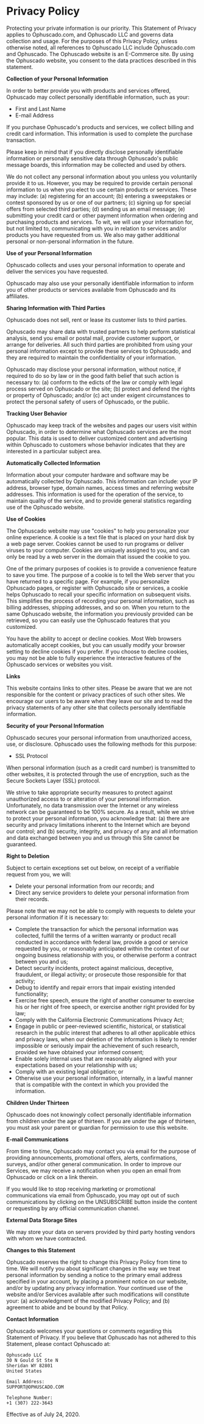 <!-- status: Published -->
<!-- created: 2020-07-24 13:37:00+00:00 -->
<!-- language: en -->
<!-- title: Privacy Policy -->

# Privacy Policy

Protecting your private information is our priority. This Statement of Privacy applies to Ophuscado.com, and Ophuscado LLC and governs data collection and usage. For the purposes of this Privacy Policy, unless otherwise noted, all references to Ophuscado LLC include Ophuscado.com and Ophuscado. The Ophuscado website is an E-Commerce site. By using the Ophuscado website, you consent to the data practices described in this statement.

**Collection of your Personal Information**

In order to better provide you with products and services offered, Ophuscado may collect personally identifiable information, such as your:

- First and Last Name
- E-mail Address

If you purchase Ophuscado's products and services, we collect billing and credit card information. This information is used to complete the purchase transaction.

Please keep in mind that if you directly disclose personally identifiable information or personally sensitive data through Ophuscado's public message boards, this information may be collected and used by others.

We do not collect any personal information about you unless you voluntarily provide it to us. However, you may be required to provide certain personal information to us when you elect to use certain products or services. These may include: (a) registering for an account; (b) entering a sweepstakes or contest sponsored by us or one of our partners; (c) signing up for special offers from selected third parties; (d) sending us an email message; (e) submitting your credit card or other payment information when ordering and purchasing products and services. To wit, we will use your information for, but not limited to, communicating with you in relation to services and/or products you have requested from us. We also may gather additional personal or non-personal information in the future.

**Use of your Personal Information**

Ophuscado collects and uses your personal information to operate and deliver the services you have requested.

Ophuscado may also use your personally identifiable information to inform you of other products or services available from Ophuscado and its affiliates.

**Sharing Information with Third Parties**

Ophuscado does not sell, rent or lease its customer lists to third parties.

Ophuscado may share data with trusted partners to help perform statistical analysis, send you email or postal mail, provide customer support, or arrange for deliveries. All such third parties are prohibited from using your personal information except to provide these services to Ophuscado, and they are required to maintain the confidentiality of your information.

Ophuscado may disclose your personal information, without notice, if required to do so by law or in the good faith belief that such action is necessary to: (a) conform to the edicts of the law or comply with legal process served on Ophuscado or the site; (b) protect and defend the rights or property of Ophuscado; and/or (c) act under exigent circumstances to protect the personal safety of users of Ophuscado, or the public.

**Tracking User Behavior**

Ophuscado may keep track of the websites and pages our users visit within Ophuscado, in order to determine what Ophuscado services are the most popular. This data is used to deliver customized content and advertising within Ophuscado to customers whose behavior indicates that they are interested in a particular subject area.

**Automatically Collected Information**

Information about your computer hardware and software may be automatically collected by Ophuscado. This information can include: your IP address, browser type, domain names, access times and referring website addresses. This information is used for the operation of the service, to maintain quality of the service, and to provide general statistics regarding use of the Ophuscado website.

**Use of Cookies**

The Ophuscado website may use "cookies" to help you personalize your online experience. A cookie is a text file that is placed on your hard disk by a web page server. Cookies cannot be used to run programs or deliver viruses to your computer. Cookies are uniquely assigned to you, and can only be read by a web server in the domain that issued the cookie to you.

One of the primary purposes of cookies is to provide a convenience feature to save you time. The purpose of a cookie is to tell the Web server that you have returned to a specific page. For example, if you personalize Ophuscado pages, or register with Ophuscado site or services, a cookie helps Ophuscado to recall your specific information on subsequent visits. This simplifies the process of recording your personal information, such as billing addresses, shipping addresses, and so on. When you return to the same Ophuscado website, the information you previously provided can be retrieved, so you can easily use the Ophuscado features that you customized.

You have the ability to accept or decline cookies. Most Web browsers automatically accept cookies, but you can usually modify your browser setting to decline cookies if you prefer. If you choose to decline cookies, you may not be able to fully experience the interactive features of the Ophuscado services or websites you visit.

**Links**

This website contains links to other sites. Please be aware that we are not responsible for the content or privacy practices of such other sites. We encourage our users to be aware when they leave our site and to read the privacy statements of any other site that collects personally identifiable information.

**Security of your Personal Information**

Ophuscado secures your personal information from unauthorized access, use, or disclosure. Ophuscado uses the following methods for this purpose:

- SSL Protocol

When personal information (such as a credit card number) is transmitted to other websites, it is protected through the use of encryption, such as the Secure Sockets Layer (SSL) protocol.

We strive to take appropriate security measures to protect against unauthorized access to or alteration of your personal information. Unfortunately, no data transmission over the Internet or any wireless network can be guaranteed to be 100% secure. As a result, while we strive to protect your personal information, you acknowledge that: (a) there are security and privacy limitations inherent to the Internet which are beyond our control; and (b) security, integrity, and privacy of any and all information and data exchanged between you and us through this Site cannot be guaranteed.

**Right to Deletion**

Subject to certain exceptions set out below, on receipt of a verifiable request from you, we will:

- Delete your personal information from our records; and
- Direct any service providers to delete your personal information from their records.

Please note that we may not be able to comply with requests to delete your personal information if it is necessary to:

- Complete the transaction for which the personal information was collected, fulfill the terms of a written warranty or product recall conducted in accordance with federal law, provide a good or service requested by you, or reasonably anticipated within the context of our ongoing business relationship with you, or otherwise perform a contract between you and us;
- Detect security incidents, protect against malicious, deceptive, fraudulent, or illegal activity; or prosecute those responsible for that activity;
- Debug to identify and repair errors that impair existing intended functionality;
- Exercise free speech, ensure the right of another consumer to exercise his or her right of free speech, or exercise another right provided for by law;
- Comply with the California Electronic Communications Privacy Act;
- Engage in public or peer-reviewed scientific, historical, or statistical research in the public interest that adheres to all other applicable ethics and privacy laws, when our deletion of the information is likely to render impossible or seriously impair the achievement of such research, provided we have obtained your informed consent;
- Enable solely internal uses that are reasonably aligned with your expectations based on your relationship with us;
- Comply with an existing legal obligation; or
- Otherwise use your personal information, internally, in a lawful manner that is compatible with the context in which you provided the information.

**Children Under Thirteen**

Ophuscado does not knowingly collect personally identifiable information from children under the age of thirteen. If you are under the age of thirteen, you must ask your parent or guardian for permission to use this website.

**E-mail Communications**

From time to time, Ophuscado may contact you via email for the purpose of providing announcements, promotional offers, alerts, confirmations, surveys, and/or other general communication. In order to improve our Services, we may receive a notification when you open an email from Ophuscado or click on a link therein.

If you would like to stop receiving marketing or promotional communications via email from Ophuscado, you may opt out of such communications by clicking on the UNSUBSCRIBE button inside the content or requesting by any official communication channel.

**External Data Storage Sites**

We may store your data on servers provided by third party hosting vendors with whom we have contracted.

**Changes to this Statement**

Ophuscado reserves the right to change this Privacy Policy from time to time. We will notify you about significant changes in the way we treat personal information by sending a notice to the primary email address specified in your account, by placing a prominent notice on our website, and/or by updating any privacy information. Your continued use of the website and/or Services available after such modifications will constitute your: (a) acknowledgment of the modified Privacy Policy; and (b) agreement to abide and be bound by that Policy.

**Contact Information**

Ophuscado welcomes your questions or comments regarding this Statement of Privacy. If you believe that Ophuscado has not adhered to this Statement, please contact Ophuscado at:

    Ophuscado LLC
    30 N Gould St Ste N
    Sheridan WY 82801
    United States

    Email Address:
    SUPPORT@OPHUSCADO.COM

    Telephone Number:
    +1 (307) 222-3643

Effective as of July 24, 2020.
